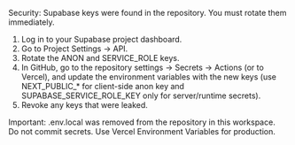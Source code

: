 Security: Supabase keys were found in the repository. You must rotate them immediately.

1) Log in to your Supabase project dashboard.
2) Go to Project Settings -> API.
3) Rotate the ANON and SERVICE_ROLE keys.
4) In GitHub, go to the repository settings -> Secrets -> Actions (or to Vercel), and update the environment variables with the new keys (use NEXT_PUBLIC_* for client-side anon key and SUPABASE_SERVICE_ROLE_KEY only for server/runtime secrets).
5) Revoke any keys that were leaked.

Important: .env.local was removed from the repository in this workspace. Do not commit secrets. Use Vercel Environment Variables for production.
